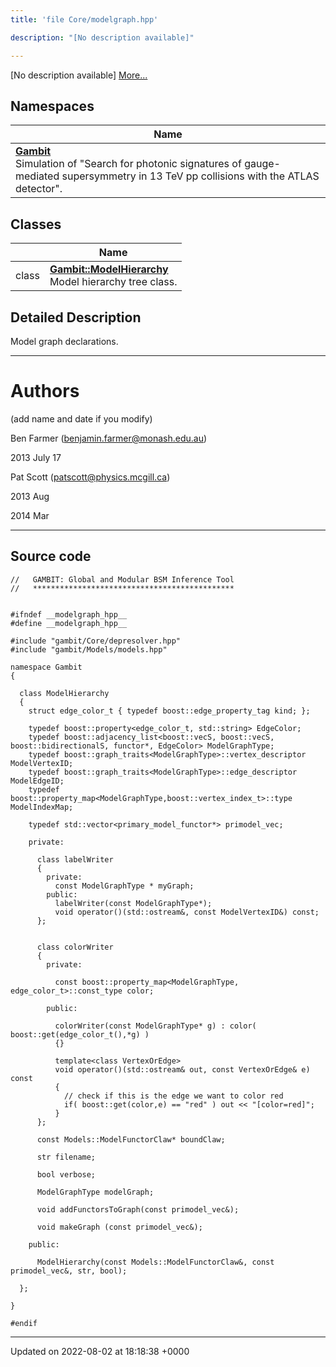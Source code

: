 ```yaml
---
title: 'file Core/modelgraph.hpp'

description: "[No description available]"

---
```







[No description available] [More...](#detailed-description)

## Namespaces

| Name           |
| -------------- |
| **[Gambit](/documentation/code/colliderbit_development/namespaces/namespacegambit/)** <br>Simulation of "Search for photonic signatures of gauge-mediated supersymmetry in 13 TeV pp collisions with the ATLAS detector".  |

## Classes

|                | Name           |
| -------------- | -------------- |
| class | **[Gambit::ModelHierarchy](/documentation/code/colliderbit_development/classes/classgambit_1_1modelhierarchy/)** <br>Model hierarchy tree class.  |

## Detailed Description


Model graph declarations.



------------------


# Authors

(add name and date if you modify)

Ben Farmer ([benjamin.farmer@monash.edu.au](mailto:benjamin.farmer@monash.edu.au)) 

2013 July 17

Pat Scott ([patscott@physics.mcgill.ca](mailto:patscott@physics.mcgill.ca)) 

2013 Aug 

2014 Mar



------------------




## Source code

```
//   GAMBIT: Global and Modular BSM Inference Tool
//   *********************************************


#ifndef __modelgraph_hpp__
#define __modelgraph_hpp__

#include "gambit/Core/depresolver.hpp"
#include "gambit/Models/models.hpp"

namespace Gambit
{

  class ModelHierarchy
  {
    struct edge_color_t { typedef boost::edge_property_tag kind; };

    typedef boost::property<edge_color_t, std::string> EdgeColor;
    typedef boost::adjacency_list<boost::vecS, boost::vecS, boost::bidirectionalS, functor*, EdgeColor> ModelGraphType;
    typedef boost::graph_traits<ModelGraphType>::vertex_descriptor ModelVertexID;
    typedef boost::graph_traits<ModelGraphType>::edge_descriptor ModelEdgeID;
    typedef boost::property_map<ModelGraphType,boost::vertex_index_t>::type ModelIndexMap;

    typedef std::vector<primary_model_functor*> primodel_vec;

    private:

      class labelWriter
      {
        private:
          const ModelGraphType * myGraph;
        public:
          labelWriter(const ModelGraphType*);
          void operator()(std::ostream&, const ModelVertexID&) const;
      };


      class colorWriter
      {
        private:

          const boost::property_map<ModelGraphType, edge_color_t>::const_type color;

        public:

          colorWriter(const ModelGraphType* g) : color( boost::get(edge_color_t(),*g) )
          {}

          template<class VertexOrEdge>
          void operator()(std::ostream& out, const VertexOrEdge& e) const
          {
            // check if this is the edge we want to color red
            if( boost::get(color,e) == "red" ) out << "[color=red]";
          }
      };

      const Models::ModelFunctorClaw* boundClaw;

      str filename;

      bool verbose;

      ModelGraphType modelGraph;

      void addFunctorsToGraph(const primodel_vec&);

      void makeGraph (const primodel_vec&);

    public:

      ModelHierarchy(const Models::ModelFunctorClaw&, const primodel_vec&, str, bool);

  };

}

#endif
```


-------------------------------

Updated on 2022-08-02 at 18:18:38 +0000
